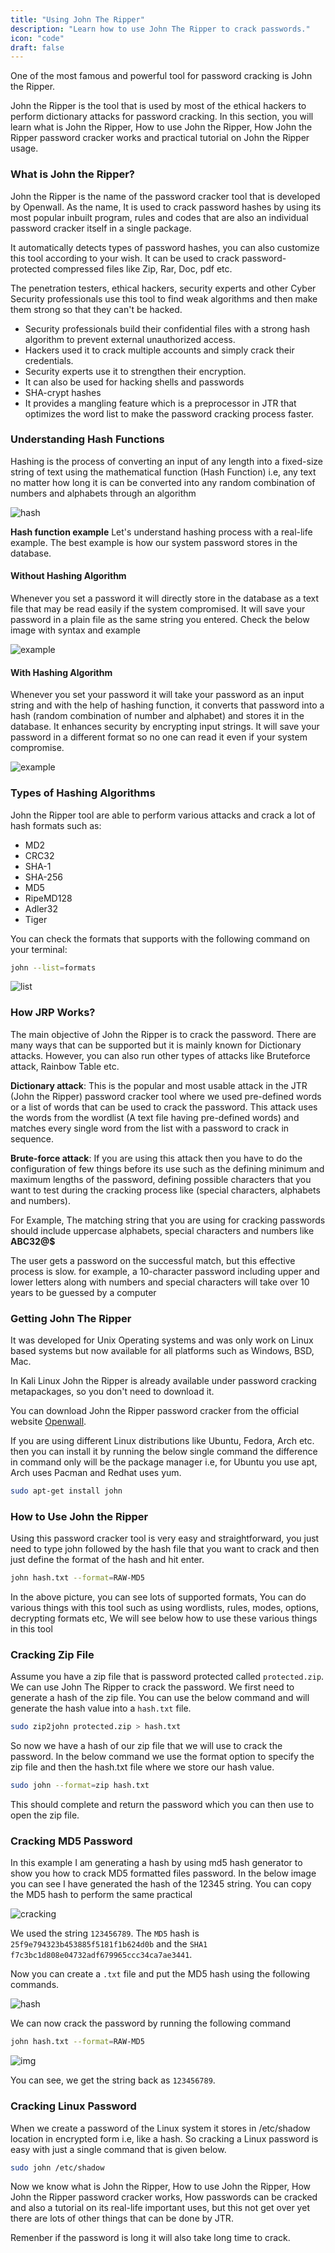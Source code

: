 ```yaml
---
title: "Using John The Ripper"
description: "Learn how to use John The Ripper to crack passwords."
icon: "code"
draft: false
---
```


One of the most famous and powerful tool for password cracking is John the Ripper.

John the Ripper is the tool that is used by most of the ethical hackers to perform dictionary attacks for password cracking. In this section, you will learn what is John the Ripper, How to use John the Ripper, How John the Ripper password cracker works and practical tutorial on John the Ripper usage.

### What is John the Ripper?
John the Ripper is the name of the password cracker tool that is developed by Openwall. As the name, It is used to crack password hashes by using its most popular inbuilt program, rules and codes that are also an individual password cracker itself in a single package.

It automatically detects types of password hashes, you can also customize this tool according to your wish. It can be used to crack password-protected compressed files like Zip, Rar, Doc, pdf etc.

The penetration testers, ethical hackers, security experts and other Cyber Security professionals use this tool to find weak algorithms and then make them strong so that they can't be hacked. 

- Security professionals build their confidential files with a strong hash algorithm to prevent external unauthorized access.
- Hackers used it to crack multiple accounts and simply crack their credentials.
- Security experts use it to strengthen their encryption.
- It can also be used for hacking shells and passwords
- SHA-crypt hashes
- It provides a mangling feature which is a preprocessor in JTR that optimizes the word list to make the password cracking process faster.

### Understanding Hash Functions
Hashing is the process of converting an input of any length into a fixed-size string of text using the mathematical function (Hash Function) i.e, any text no matter how long it is can be converted into any random combination of numbers and alphabets through an algorithm

![hash](https://i.imgur.com/6PfG5OL.png)

**Hash function example**
Let's understand hashing process with a real-life example. The best example is how our system password stores in the database.

#### Without Hashing Algorithm
Whenever you set a password it will directly store in the database as a text file that may be read easily if the system compromised. It will save your password in a plain file as the same string you entered. Check the below image with syntax and example

![example](https://i.imgur.com/kNAX7aG.png)

#### With Hashing Algorithm
Whenever you set your password it will take your password as an input string and with the help of hashing function, it converts that password into a hash (random combination of number and alphabet) and stores it in the database. It enhances security by encrypting input strings. It will save your password in a different format so no one can read it even if your system compromise.

![example](https://i.imgur.com/NArjGgR.png)

### Types of Hashing Algorithms
John the Ripper tool are able to perform various attacks and crack a lot of hash formats such as:
- MD2
- CRC32
- SHA-1
- SHA-256
- MD5
- RipeMD128
- Adler32
- Tiger

You can check the formats that supports with the following command on your terminal:

```sh
john --list=formats
```
![list](https://i.imgur.com/3z7KB5s.png)

### How JRP Works?
The main objective of John the Ripper is to crack the password. There are many ways that can be supported but it is mainly known for Dictionary attacks. However, you can also run other types of attacks like Bruteforce attack, Rainbow Table etc.

**Dictionary attack**: This is the popular and most usable attack in the JTR (John the Ripper) password cracker tool where we used pre-defined words or a list of words that can be used to crack the password. This attack uses the words from the wordlist (A text file having pre-defined words) and matches every single word from the list with a password to crack in sequence. 

**Brute-force attack**: If you are using this attack then you have to do the configuration of few things before its use such as the defining minimum and maximum lengths of the password, defining possible characters that you want to test during the cracking process like (special characters, alphabets and numbers).

For Example, The matching string that you are using for cracking passwords should include uppercase alphabets, special characters and numbers like **ABC32@$**

The user gets a password on the successful match, but this effective process is slow. for example, a 10-character password including upper and lower letters along with numbers and special characters will take over 10 years to be guessed by a computer

### Getting John The Ripper

It was developed for Unix Operating systems and was only work on Linux based systems but now available for all platforms such as Windows, BSD, Mac.

In Kali Linux John the Ripper is already available under password cracking metapackages, so you don't need to download it.

You can download John the Ripper password cracker from the official website [Openwall](https://www.openwall.com/john/).

If you are using different Linux distributions like Ubuntu, Fedora, Arch etc. then you can install it by running the below single command the difference in command only will be the package manager i.e, for Ubuntu you use apt, Arch uses Pacman and Redhat uses yum.

```sh
sudo apt-get install john
```

### How to Use John the Ripper
Using this password cracker tool is very easy and straightforward, you just need to type john followed by the hash file that you want to crack and then just define the format of the hash and hit enter.

```sh
john hash.txt --format=RAW-MD5
```

In the above picture, you can see lots of supported formats, You can do various things with this tool such as using wordlists, rules, modes, options, decrypting formats etc, We will see below how to use these various things in this tool

### Cracking Zip File

Assume you have a zip file that is password protected called `protected.zip`. We can use John The Ripper to crack the password. We first need to generate a hash of the zip file. You can use the below command and will generate the hash value into a `hash.txt` file.

```sh
sudo zip2john protected.zip > hash.txt
```
So now we have a hash of our zip file that we will use to crack the password. In the below command we use the format option to specify the zip file and then the hash.txt file where we store our hash value.

```sh
sudo john --format=zip hash.txt
```

This should complete and return the password which you can then use to open the zip file.

### Cracking MD5 Password
In this example I am generating a hash by using md5 hash generator to show you how to crack MD5 formatted files password. In the below image you can see I have generated the hash of the 12345 string. You can copy the MD5 hash to perform the same practical

![cracking](https://i.imgur.com/Sp4Vm3j.png)

We used the string `123456789`. The `MD5` hash is `25f9e794323b453885f5181f1b624d0b` and the `SHA1` `f7c3bc1d808e04732adf679965ccc34ca7ae3441`.

Now you can create a `.txt` file and put the MD5 hash using the following commands.

![hash](https://i.imgur.com/ofa8jsv.png)

We can now crack the password by running the following command
```sh
john hash.txt --format=RAW-MD5
```

![img](https://i.imgur.com/ekzjIHz.png)

You can see, we get the string back as `123456789`.

### Cracking Linux Password
When we create a password of the Linux system it stores in /etc/shadow location in encrypted form i.e, like a hash. So cracking a Linux password is easy with just a single command that is given below.

```sh
sudo john /etc/shadow
```

Now we know what is John the Ripper, How to use John the Ripper, How John the Ripper password cracker works, How passwords can be cracked and also a tutorial on its real-life important uses, but this not get over yet there are lots of other things that can be done by JTR.

Remenber if the password is long it will also take long time to crack.